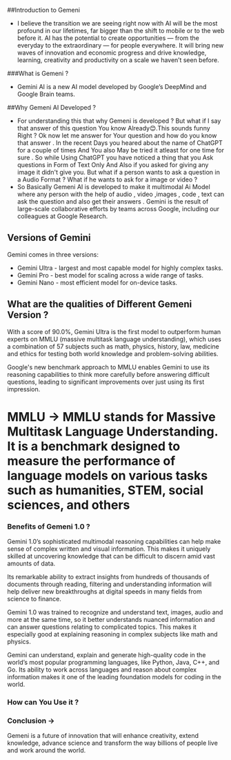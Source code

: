 ##Introduction to Gemeni 
- I believe the transition we are seeing right now with AI will be the most profound in our lifetimes, far bigger than the shift to mobile or to the web before it. AI has the potential to create opportunities — from the everyday to the extraordinary — for people everywhere. It will bring new waves of innovation and economic progress and drive knowledge, learning, creativity and productivity on a scale we haven’t seen before.

###What is Gemeni ?
- Gemini AI is a new AI model developed by Google’s DeepMind and Google Brain teams.

##Why Gemeni AI Developed ?
- For understanding this that why Gemeni is developed ? But what if I say that answer of this question You know Already😊.This sounds funny Right ? Ok now let me answer for Your question and how do you know that answer . In the recent Days you heared about the name of ChatGPT for a couple of times And You also May be tried it atleast for one time for sure . So while Using ChatGPT you have noticed a thing that you Ask questions in Form of Text Only And Also if you asked for giving any image it didn't give you. But what if a person wants to ask a question in a Audio Format ?  What if he wants to ask for a image or video ?
- So Basically Gemeni AI is developed to make it multimodal Ai Model where any person with the  help of audio , video ,images , code , text can ask the question and also get their answers  . Gemini is the result of large-scale collaborative efforts by teams across Google, including our colleagues at Google Research.

## Versions of Gemini 
Gemini comes in three versions:
- Gemini Ultra - largest and most capable model for highly complex tasks.
- Gemini Pro -  best model for scaling across a wide range of tasks.
- Gemini Nano - most efficient model for on-device tasks.

## What are the qualities of Different Gemeni Version ?
With a score of 90.0%, Gemini Ultra is the first model to outperform human experts on MMLU (massive multitask language understanding), which uses a combination of 57 subjects such as math, physics, history, law, medicine and ethics for testing both world knowledge and problem-solving abilities.

Google's new benchmark approach to MMLU enables Gemini to use its reasoning capabilities to think more carefully before answering difficult questions, leading to significant improvements over just using its first impression.



# MMLU -> MMLU stands for Massive Multitask Language Understanding. It is a benchmark designed to measure the performance of language models on various tasks such as humanities, STEM, social sciences, and others



### Benefits of Gemeni 1.0 ?
Gemini 1.0’s sophisticated multimodal reasoning capabilities can help make sense of complex written and visual information. This makes it uniquely skilled at uncovering knowledge that can be difficult to discern amid vast amounts of data.

Its remarkable ability to extract insights from hundreds of thousands of documents through reading, filtering and understanding information will help deliver new breakthroughs at digital speeds in many fields from science to finance.

Gemini 1.0 was trained to recognize and understand text, images, audio and more at the same time, so it better understands nuanced information and can answer questions relating to complicated topics. This makes it especially good at explaining reasoning in complex subjects like math and physics.

 Gemini can understand, explain and generate high-quality code in the world’s most popular programming languages, like Python, Java, C++, and Go. Its ability to work across languages and reason about complex information makes it one of the leading foundation models for coding in the world.


 ### How can You Use it ?



 ### Conclusion -> 
 Gemeni is a future of innovation that will enhance creativity, extend knowledge, advance science and transform the way billions of people live and work around the world.